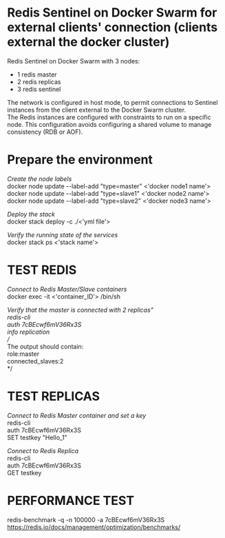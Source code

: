 # Redis Sentinel on Docker Swarm for external clients' connection (clients external the docker cluster) 
Redis Sentinel on Docker Swarm with 3 nodes:  
- 1 redis master  
- 2 redis replicas  
- 3 redis sentinel  
  
The network is configured in host mode, to permit connections to Sentinel instances from the client external to the Docker Swarm cluster.  
The Redis instances are configured with constraints to run on a specific node.
This configuration avoids configuring a shared volume to manage consistency (RDB or AOF).
  
# Prepare the environment  
*Create the node labels*  
docker node update --label-add "type=master" <'docker node1 name'>   
docker node update --label-add "type=slave1" <'docker node2 name'>   
docker node update --label-add "type=slave2" <'docker node3 name'>   
  
*Deploy the stack*  
docker stack deploy <stack name> -c ./<'yml file'>  
  
*Verify the running state of the services*  
docker stack ps <'stack name'> 
  
# TEST REDIS  
*Connect to Redis Master/Slave containers*  
docker exec -it <'container_ID'> /bin/sh  
  
*Verify that the master is connected with 2 replicas"  
redis-cli  
auth 7cBEcwf6mV36Rx3S  
info replication  
/*  
The output should contain:  
  role:master  
  connected_slaves:2  
*/  
  
# TEST REPLICAS  
*Connect to Redis Master container and set a key*  
redis-cli  
auth 7cBEcwf6mV36Rx3S  
SET testkey "Hello_1"  
  
*Connect to Redis Replica*  
redis-cli  
auth 7cBEcwf6mV36Rx3S  
GET testkey  
  
# PERFORMANCE TEST  
redis-benchmark -q -n 100000 -a 7cBEcwf6mV36Rx3S  
https://redis.io/docs/management/optimization/benchmarks/  
  

